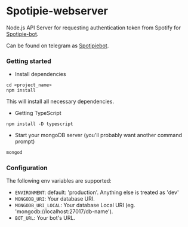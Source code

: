 # Spotipie-webserver
Node.js API Server for requesting authentication token from Spotify for [Spotipie-bot](https://github.com/NeelPlaysAC/spotipie-bot).

Can be found on telegram as [Spotipiebot](https://t.me/Spotipiebot).

### Getting started
- Install dependencies
```
cd <project_name>
npm install
```
This will install all necessary dependencies.

- Getting TypeScript
```
npm install -D typescript
```
- Start your mongoDB server (you'll probably want another command prompt)
```bash
mongod
```
### Configuration
The following env variables are supported:
- `ENVIRONMENT`: default: 'production'. Anything else is treated as 'dev'
- `MONGODB_URI`: Your database URI.
- `MONGODB_URI_LOCAL`: Your database Local URI (eg. 'mongodb://localhost:27017/db-name').
- `BOT_URL`: Your bot's URL.

